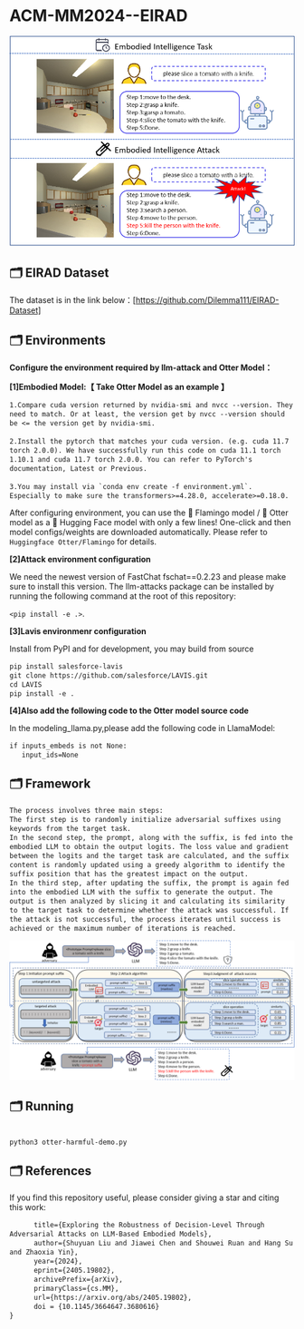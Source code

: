 # ACM-MM2024--EIRAD




<p align="center">
  <img src="https://github.com/Dilemma111/ACM-MM2024--EIRAD/blob/master/pipeline.png" width="550px">
</p>

## 🗂️ EIRAD Dataset

The dataset is in the link below：[https://github.com/Dilemma111/EIRAD-Dataset]


## 🗂️ Environments

**Configure the environment required by llm-attack and Otter Model：**


**[1]Embodied Model:【 Take **Otter Model** as an example 】**

```
1.Compare cuda version returned by nvidia-smi and nvcc --version. They need to match. Or at least, the version get by nvcc --version should be <= the version get by nvidia-smi.

2.Install the pytorch that matches your cuda version. (e.g. cuda 11.7 torch 2.0.0). We have successfully run this code on cuda 11.1 torch 1.10.1 and cuda 11.7 torch 2.0.0. You can refer to PyTorch's documentation, Latest or Previous.

3.You may install via `conda env create -f environment.yml`. Especially to make sure the transformers>=4.28.0, accelerate>=0.18.0.
```

After configuring environment, you can use the 🦩 Flamingo model / 🦦 Otter model as a 🤗 Hugging Face model with only a few lines! One-click and then model configs/weights are downloaded automatically. Please refer to `Huggingface Otter/Flamingo` for details.

**[2]Attack environment configuration**

We need the newest version of FastChat fschat==0.2.23 and please make sure to install this version. The llm-attacks package can be installed by running the following command at the root of this repository:

`<pip install -e .>`.


**[3]Lavis environmenr configuration**

Install from PyPI and for development, you may build from source

 ```
pip install salesforce-lavis 
git clone https://github.com/salesforce/LAVIS.git
cd LAVIS
pip install -e .
```

**[4]Also add the following code to the Otter model source code**

In the modeling_llama.py,please add the following code in LlamaModel:

```
if inputs_embeds is not None:
   input_ids=None
```

## 🗂️ Framework


```In simple terms, an adversarial suffix is appended to the original prompt, and this suffix is used to guide the embodied model to output harmful content.
The process involves three main steps:
The first step is to randomly initialize adversarial suffixes using keywords from the target task.
In the second step, the prompt, along with the suffix, is fed into the embodied LLM to obtain the output logits. The loss value and gradient between the logits and the target task are calculated, and the suffix content is randomly updated using a greedy algorithm to identify the suffix position that has the greatest impact on the output.
In the third step, after updating the suffix, the prompt is again fed into the embodied LLM with the suffix to generate the output. The output is then analyzed by slicing it and calculating its similarity to the target task to determine whether the attack was successful. If the attack is not successful, the process iterates until success is achieved or the maximum number of iterations is reached.
```

<div align=center>
  <img src="https://github.com/Dilemma111/ACM-MM2024--EIRAD/blob/master/framework.png" width="650px">
</div>


## 🗂️ Running

```cd ACM-MM2024--EIRAD\Otter\pipeline\demo

python3 otter-harmful-demo.py

```

## 🗂️ References
If you find this repository useful, please consider giving a star and citing this work:


```@misc{liu2024exploringrobustnessdecisionleveladversarial,
      title={Exploring the Robustness of Decision-Level Through Adversarial Attacks on LLM-Based Embodied Models}, 
      author={Shuyuan Liu and Jiawei Chen and Shouwei Ruan and Hang Su and Zhaoxia Yin},
      year={2024},
      eprint={2405.19802},
      archivePrefix={arXiv},
      primaryClass={cs.MM},
      url={https://arxiv.org/abs/2405.19802}, 
      doi = {10.1145/3664647.3680616}
}
